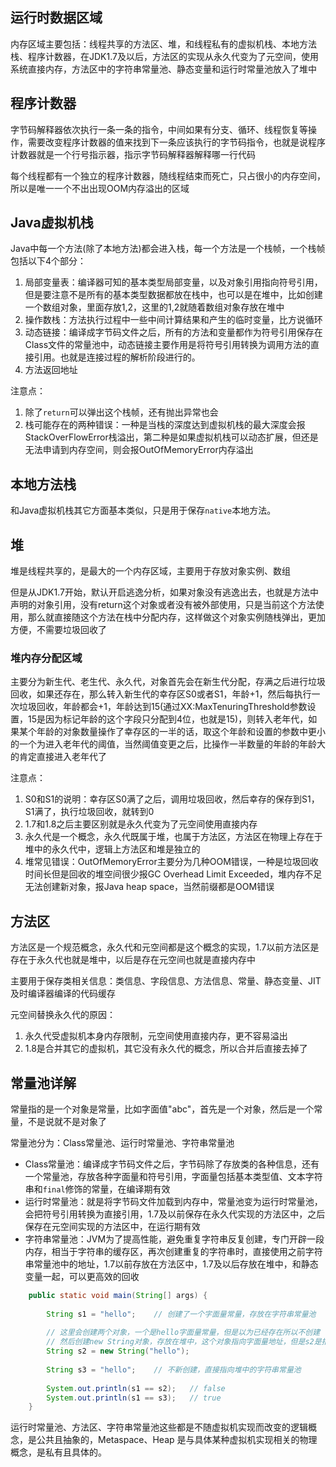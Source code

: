 ## 运行时数据区域

内存区域主要包括：线程共享的方法区、堆，和线程私有的虚拟机栈、本地方法栈、程序计数器，在JDK1.7及以后，方法区的实现从永久代变为了元空间，使用系统直接内存，方法区中的字符串常量池、静态变量和运行时常量池放入了堆中

## 程序计数器

字节码解释器依次执行一条一条的指令，中间如果有分支、循环、线程恢复等操作，需要改变程序计数器的值来找到下一条应该执行的字节码指令，也就是说程序计数器就是一个行号指示器，指示字节码解释器解释哪一行代码

每个线程都有一个独立的程序计数器，随线程结束而死亡，只占很小的内存空间，所以是唯一一个不出出现OOM内存溢出的区域

## Java虚拟机栈

Java中每一个方法(除了本地方法)都会进入栈，每一个方法是一个栈帧，一个栈帧包括以下4个部分：

1. 局部变量表：编译器可知的基本类型局部变量，以及对象引用指向符号引用，但是要注意不是所有的基本类型数据都放在栈中，也可以是在堆中，比如创建一个数组对象，里面存放1,2，这里的1,2就随着数组对象存放在堆中
2. 操作数栈：方法执行过程中一些中间计算结果和产生的临时变量，比方说循环
3. 动态链接：编译成字节码文件之后，所有的方法和变量都作为符号引用保存在Class文件的常量池中，动态链接主要作用是将符号引用转换为调用方法的直接引用。也就是连接过程的解析阶段进行的。
4. 方法返回地址

注意点：

1. 除了`return`可以弹出这个栈帧，还有抛出异常也会
2. 栈可能存在的两种错误：一种是当栈的深度达到虚拟机栈的最大深度会报StackOverFlowError栈溢出，第二种是如果虚拟机栈可以动态扩展，但还是无法申请到内存空间，则会报OutOfMemoryError内存溢出

## 本地方法栈

和Java虚拟机栈其它方面基本类似，只是用于保存`native`本地方法。

## 堆

堆是线程共享的，是最大的一个内存区域，主要用于存放对象实例、数组

但是从JDK1.7开始，默认开启逃逸分析，如果对象没有逃逸出去，也就是方法中声明的对象引用，没有return这个对象或者没有被外部使用，只是当前这个方法使用，那么就直接随这个方法在栈中分配内存，这样做这个对象实例随栈弹出，更加方便，不需要垃圾回收了

### 堆内存分配区域

主要分为新生代、老生代、永久代，对象首先会在新生代分配，存满之后进行垃圾回收，如果还存在，那么转入新生代的幸存区S0或者S1，年龄+1，然后每执行一次垃圾回收，年龄都会+1，年龄达到15(通过XX:MaxTenuringThreshold参数设置，15是因为标记年龄的这个字段只分配到4位，也就是15)，则转入老年代，如果某个年龄的对象数量操作了幸存区的一半的话，取这个年龄和设置的参数中更小的一个为进入老年代的阈值，当然阈值变更之后，比操作一半数量的年龄的年龄大的肯定直接进入老年代了

注意点：

1. S0和S1的说明：幸存区S0满了之后，调用垃圾回收，然后幸存的保存到S1，S1满了，执行垃圾回收，就转到0
2. 1.7和1.8之后主要区别就是永久代变为了元空间使用直接内存
3. 永久代是一个概念，永久代既属于堆，也属于方法区，方法区在物理上存在于堆中的永久代中，逻辑上方法区和堆是独立的
4. 堆常见错误：OutOfMemoryError主要分为几种OOM错误，一种是垃圾回收时间长但是回收的堆空间很少报GC Overhead Limit Exceeded，堆内存不足无法创建新对象，报Java heap space，当然前缀都是OOM错误

## 方法区

方法区是一个规范概念，永久代和元空间都是这个概念的实现，1.7以前方法区是存在于永久代也就是堆中，以后是存在元空间也就是直接内存中

主要用于保存类相关信息：类信息、字段信息、方法信息、常量、静态变量、JIT及时编译器编译的代码缓存

元空间替换永久代的原因：

1. 永久代受虚拟机本身内存限制，元空间使用直接内存，更不容易溢出
2. 1.8是合并其它的虚拟机，其它没有永久代的概念，所以合并后直接去掉了

## 常量池详解

常量指的是一个对象是常量，比如字面值"abc"，首先是一个对象，然后是一个常量，不是说就不是对象了

常量池分为：Class常量池、运行时常量池、字符串常量池

- Class常量池：编译成字节码文件之后，字节码除了存放类的各种信息，还有一个常量池，存放各种字面量和符号引用，字面量包括基本类型值、文本字符串和`final`修饰的常量，在编译期有效
- 运行时常量池：就是将字节码文件加载到内存中，常量池变为运行时常量池，会把符号引用转换为直接引用，1.7及以前保存在永久代实现的方法区中，之后保存在元空间实现的方法区中，在运行期有效
- 字符串常量池：JVM为了提高性能，避免重复字符串反复创建，专门开辟一段内存，相当于字符串的缓存区，再次创建重复的字符串时，直接使用之前字符串常量池中的地址，1.7以前存放在方法区中，1.7及以后存放在堆中，和静态变量一起，可以更高效的回收

```java
    public static void main(String[] args) {
        
        String s1 = "hello";	// 创建了一个字面量常量，存放在字符串常量池
        
        // 这里会创建两个对象，一个是hello字面量常量，但是以为已经存在所以不创建
        // 然后创建new String对象，存放在堆中，这个对象指向字面量地址，但是s2是指向new String堆中的地址的
        String s2 = new String("hello");	
        
        String s3 = "hello";	// 不新创建，直接指向堆中的字符串常量池
        
        System.out.println(s1 == s2);   // false
        System.out.println(s1 == s3);   // true
    }
```

运行时常量池、方法区、字符串常量池这些都是不随虚拟机实现而改变的逻辑概念，是公共且抽象的，Metaspace、Heap 是与具体某种虚拟机实现相关的物理概念，是私有且具体的。